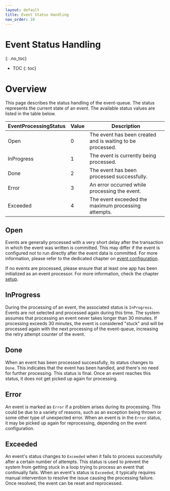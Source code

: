 ```yaml
---
layout: default
title: Event Status Handling
nav_order: 10
---
```


<!-- prettier-ignore-start -->

# Event Status Handling
{: .no_toc}
<!-- prettier-ignore-end -->

<!-- prettier-ignore -->
- TOC
{: toc}

# Overview

This page describes the status handling of the event-queue. The status represents the current state of an event.
The available status values are listed in the table below.

| EventProcessingStatus | Value | Description                                                |
| --------------------- | ----- | ---------------------------------------------------------- |
| Open                  | 0     | The event has been created and is waiting to be processed. |
| InProgress            | 1     | The event is currently being processed.                    |
| Done                  | 2     | The event has been processed successfully.                 |
| Error                 | 3     | An error occurred while processing the event.              |
| Exceeded              | 4     | The event exceeded the maximum processing attempts.        |

## Open

Events are generally processed with a very short delay after the transaction in which the event was written is committed.
This may differ if the event is configured not to run directly after the event data is committed. For more information,
please refer to the dedicated chapter on [event configuration](/event-queue/configure-event).

If no events are processed, please ensure that at least one app has been initialized as an event processor. For more
information, check the chapter [setup](/event-queue/setup).

## InProgress

During the processing of an event, the associated status is `InProgress`. Events are not selected and processed again
during this time. The system assumes that processing an event never takes longer than 30 minutes. If processing exceeds
30 minutes, the event is considered "stuck" and will be processed again with the next processing of the event-queue,
increasing the retry attempt counter of the event.

## Done

When an event has been processed successfully, its status changes to `Done`. This indicates that the event has been
handled, and there's no need for further processing. This status is final. Once an event reaches this status, it does
not get picked up again for processing.

## Error

An event is marked as `Error` if a problem arises during its processing. This could be due to a variety of reasons,
such as an exception being thrown or some other type of unexpected error. When an event is in the `Error` status, it
may be picked up again for reprocessing, depending on the event configuration.

## Exceeded

An event's status changes to `Exceeded` when it fails to process successfully after a certain number of attempts.
This status is used to prevent the system from getting stuck in a loop trying to process an event that continually fails.
When an event's status is `Exceeded`, it typically requires manual intervention to resolve the issue causing the
processing failure. Once resolved, the event can be reset and reprocessed.
